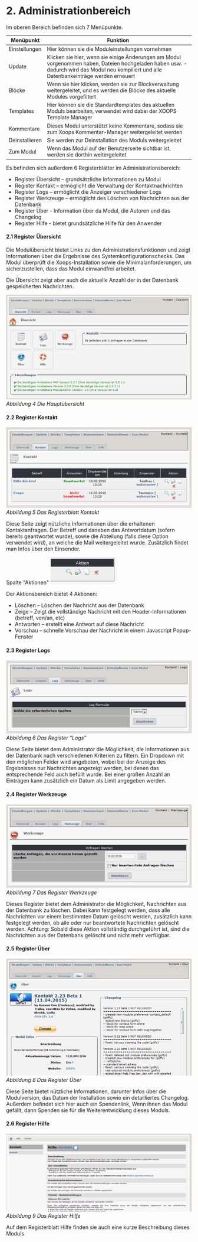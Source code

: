 # 2. Administrationbereich

Im oberen Bereich befinden sich 7 Menüpunkte.

|Menüpunkt|	Funktion|
|---|---|
|Einstellungen| Hier können sie die Moduleinstellungen vornehmen |
|Update| Klicken sie hier, wenn sie einige Änderungen am Modul vorgenommen haben, Dateien hochgeladen haben usw. - dadurch wird das Modul neu kompiliert und alle Datenbankeinträge werden erneuert |
|Blöcke| Wenn sie hier klicken, werden sie zur Blockverwaltung weitergeleitet, und es werden die Blöcke des aktuelle Modules vorgefiltert |
|Templates| Hier können sie die Standardtemplates des aktuellen Moduls bearbeiten, verwendet wird dabei der XOOPS Template Manager |
|Kommentare| Dieses Modul unterstützt keine Kommentare, sodass sie zum Xoops Kommentar-Manager weitergeleitet werden |
|Deinstallieren| Sie werden zur Deinstallation des Moduls weitergeleitet |
|Zum Modul| Wenn das Modul auf der Benutzerseite sichtbar ist, werden sie dorthin weitergeleitet |

Es befinden sich außerdem 6 Registerblätter im Administrationsbereich: 
-	Register Übersicht – grundsätzliche Informationen zu Modul
-	Register Kontakt – ermöglicht die Verwaltung der Kontaktnachrichten
-	Register Logs – ermöglicht die Anzeiger verschiedener Logs
-	Register Werkzeuge – ermöglicht des Löschen von Nachrichten aus der Datenbank
-	Register Über - Information über da Modul, die Autoren und das Changelog
-	Register Hilfe - bietet grundsätzliche Hilfe für den Anwender


#### 2.1 Register Übersicht

Die Modulübersicht bietet Links zu den Administrationsfunktionen und zeigt Informationen über die Ergebnisse des Systemkonfigurationschecks. Das Modul überprüft die Xoops-Installation sowie die Minimalanforderungen, um sicherzustellen, dass das Modul einwandfrei arbeitet.

Die Übersicht zeigt aber auch die aktuelle Anzahl der in der Datenbank gespeicherten Nachrichten.

![0_dashboard_de.PNG](../assets/0_dashboard_de.PNG) 
*Abbildung 4 Die Hauptübersicht*


#### 2.2 Register Kontakt
![2_message1_de.PNG](../assets/2_message1_de.PNG)  
*Abbildung 5 Das Registerblatt Kontakt*

Diese Seite zeigt nützliche Informationen über die erhaltenen Kontaktanfragen. Der Betreff und daneben das Antwortdatum (sofern bereits geantwortet wurde), sowie die Abteilung (falls diese Option verwendet wird), an welche die Mail weitergeleitet wurde. Zusätzlich findet man Infos über den Einsender.

Spalte "Aktionen"
![2_message2_de.PNG](../assets/2_message2_de.PNG)  

Der Aktionsbereich bietet 4 Aktionen:
- Löschen – Löschen der Nachricht aus der Datenbank
- Zeige – Zeigt die vollständige Nachricht mit den Header-Informationen (betreff, von/an, etc)
- Antworten – erstellt eine Antwort auf diese Nachricht
- Vorschau – schnelle Vorschau der Nachricht in einem Javascript Popup-Fenster


#### 2.3 Register Logs
![2_logs1_de.PNG](../assets/2_logs1_de.PNG)  
*Abbildung 6 Das Register “Logs”*

Diese Seite bietet dem Administrator die Möglichkeit, die Informationen aus der Datenbank nach verschiedenen Kriterien zu filtern. Ein Dropdown mit den möglichen Felder wird angeboten, wobei bei der Anzeige des Ergebnisses nur Nachrichten angezeigt werden, bei denen das entsprechende Feld auch befüllt wurde. Bei einer großen Anzahl an Einträgen kann zusätzlich ein Datum als Limit angegeben werden.


#### 2.4 Register Werkzeuge
![2_prune1_de.PNG](../assets/2_prune1_de.PNG)  
*Abbildung 7 Das Register Werkzeuge*

Dieses Register bietet dem Administrator die Möglichkeit, Nachrichten aus der Datenbank zu löschen. Dabei kann festgelegt werden, dass alle Nachrichten vor einem bestimmten Datum gelöscht werden, zusätzlich kann festgelegt werden, ob alle oder nur beantwortete Nachrichten gelöscht werden.
Achtung: Sobald diese Aktion vollständig durchgeführt ist, sind die Nachrichten aus der Datenbank gelöscht und nicht mehr verfügbar.

#### 2.5 Register Über
![2_about1_de.PNG](../assets/2_about1_de.PNG)  
*Abbildung 8 Das Register Über*

Diese Seite bietet nützliche Informationen, darunter Infos über die Modulversion, das Datum der Installation sowie ein detailliertes Changelog.
Außerdem befindet sich hier auch ein Spendenlink, Wenn ihnen das Modul gefällt, dann Spenden sie für die Weiterentwicklung dieses Moduls.


#### 2.6 Register Hilfe
![2_help1_de.PNG](../assets/2_help1_de.PNG)  
*Abbildung 9 Das Register Hilfe*

Auf dem Registerblatt Hilfe finden sie auch eine kurze Beschreibung dieses Moduls

 
